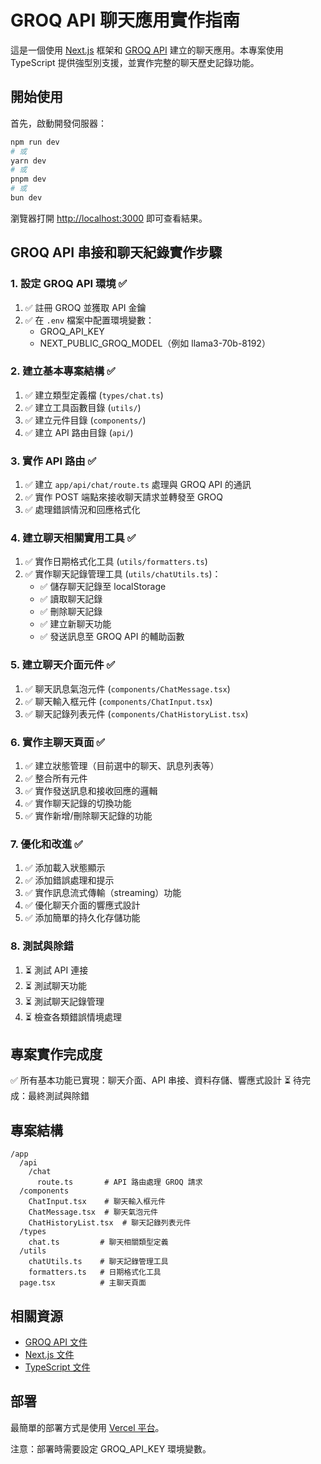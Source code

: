 # GROQ API 聊天應用實作指南

這是一個使用 [Next.js](https://nextjs.org) 框架和 [GROQ API](https://console.groq.com/) 建立的聊天應用。本專案使用 TypeScript 提供強型別支援，並實作完整的聊天歷史記錄功能。

## 開始使用

首先，啟動開發伺服器：

```bash
npm run dev
# 或
yarn dev
# 或
pnpm dev
# 或
bun dev
```

瀏覽器打開 [http://localhost:3000](http://localhost:3000) 即可查看結果。

## GROQ API 串接和聊天紀錄實作步驟

### 1. 設定 GROQ API 環境 ✅
1. ✅ 註冊 GROQ 並獲取 API 金鑰
2. ✅ 在 `.env` 檔案中配置環境變數：
   - GROQ_API_KEY
   - NEXT_PUBLIC_GROQ_MODEL（例如 llama3-70b-8192）

### 2. 建立基本專案結構 ✅
1. ✅ 建立類型定義檔 (`types/chat.ts`)
2. ✅ 建立工具函數目錄 (`utils/`)
3. ✅ 建立元件目錄 (`components/`)
4. ✅ 建立 API 路由目錄 (`api/`)

### 3. 實作 API 路由 ✅
1. ✅ 建立 `app/api/chat/route.ts` 處理與 GROQ API 的通訊
2. ✅ 實作 POST 端點來接收聊天請求並轉發至 GROQ
3. ✅ 處理錯誤情況和回應格式化

### 4. 建立聊天相關實用工具 ✅
1. ✅ 實作日期格式化工具 (`utils/formatters.ts`)
2. ✅ 實作聊天記錄管理工具 (`utils/chatUtils.ts`)：
   - ✅ 儲存聊天記錄至 localStorage
   - ✅ 讀取聊天記錄
   - ✅ 刪除聊天記錄
   - ✅ 建立新聊天功能
   - ✅ 發送訊息至 GROQ API 的輔助函數

### 5. 建立聊天介面元件 ✅
1. ✅ 聊天訊息氣泡元件 (`components/ChatMessage.tsx`)
2. ✅ 聊天輸入框元件 (`components/ChatInput.tsx`)
3. ✅ 聊天記錄列表元件 (`components/ChatHistoryList.tsx`)

### 6. 實作主聊天頁面 ✅
1. ✅ 建立狀態管理（目前選中的聊天、訊息列表等）
2. ✅ 整合所有元件
3. ✅ 實作發送訊息和接收回應的邏輯
4. ✅ 實作聊天記錄的切換功能
5. ✅ 實作新增/刪除聊天記錄的功能

### 7. 優化和改進 ✅
1. ✅ 添加載入狀態顯示
2. ✅ 添加錯誤處理和提示
3. ✅ 實作訊息流式傳輸（streaming）功能
4. ✅ 優化聊天介面的響應式設計
5. ✅ 添加簡單的持久化存儲功能

### 8. 測試與除錯
1. ⏳ 測試 API 連接
2. ⏳ 測試聊天功能
3. ⏳ 測試聊天記錄管理
4. ⏳ 檢查各類錯誤情境處理

## 專案實作完成度
✅ 所有基本功能已實現：聊天介面、API 串接、資料存儲、響應式設計
⏳ 待完成：最終測試與除錯

## 專案結構

```
/app
  /api
    /chat
      route.ts       # API 路由處理 GROQ 請求
  /components
    ChatInput.tsx    # 聊天輸入框元件
    ChatMessage.tsx  # 聊天氣泡元件
    ChatHistoryList.tsx  # 聊天記錄列表元件
  /types
    chat.ts         # 聊天相關類型定義
  /utils
    chatUtils.ts    # 聊天記錄管理工具
    formatters.ts   # 日期格式化工具
  page.tsx          # 主聊天頁面
```

## 相關資源

- [GROQ API 文件](https://console.groq.com/docs/)
- [Next.js 文件](https://nextjs.org/docs)
- [TypeScript 文件](https://www.typescriptlang.org/docs/)

## 部署

最簡單的部署方式是使用 [Vercel 平台](https://vercel.com/new)。

注意：部署時需要設定 GROQ_API_KEY 環境變數。
